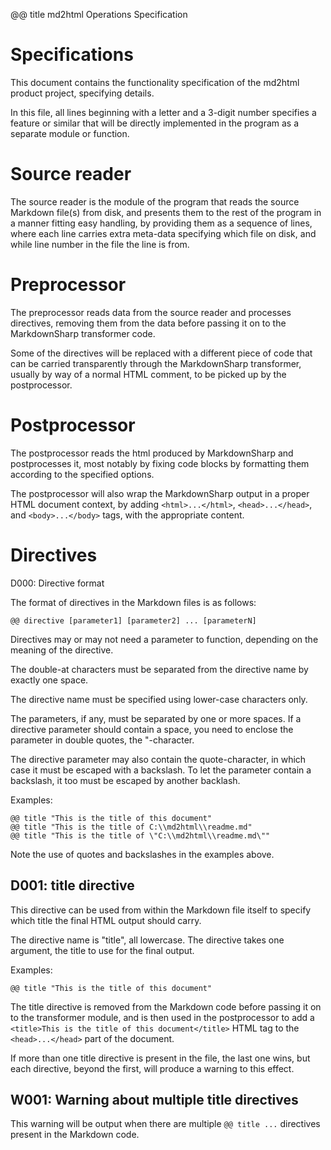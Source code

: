 @@ title md2html Operations Specification

Specifications
==============

This document contains the functionality specification of the
md2html product project, specifying details.

In this file, all lines beginning with a letter and a 3-digit number
specifies a feature or similar that will be directly implemented in
the program as a separate module or function.

Source reader
=============

The source reader is the module of the program that reads the
source Markdown file(s) from disk, and presents them to the
rest of the program in a manner fitting easy handling, by
providing them as a sequence of lines, where each line carries
extra meta-data specifying which file on disk, and while line
number in the file the line is from.

Preprocessor
============

The preprocessor reads data from the source reader and processes
directives, removing them from the data before passing it on to
the MarkdownSharp transformer code.

Some of the directives will be replaced with a different piece
of code that can be carried transparently through the MarkdownSharp
transformer, usually by way of a normal HTML comment, to be
picked up by the postprocessor.

Postprocessor
=============

The postprocessor reads the html produced by MarkdownSharp and
postprocesses it, most notably by fixing code blocks by
formatting them according to the specified options.

The postprocessor will also wrap the MarkdownSharp output
in a proper HTML document context, by adding `<html>...</html>`,
`<head>...</head>`, and `<body>...</body>` tags, with the
appropriate content.

Directives
==========

D000: Directive format

The format of directives in the Markdown files is as follows:

    @@ directive [parameter1] [parameter2] ... [parameterN]

Directives may or may not need a parameter to function, depending
on the meaning of the directive.

The double-at characters must be separated from the directive name
by exactly one space.

The directive name must be specified using lower-case characters only.

The parameters, if any, must be separated by one or more spaces. If
a directive parameter should contain a space, you need to enclose
the parameter in double quotes, the "-character.

The directive parameter may also contain the quote-character, in which
case it must be escaped with a backslash. To let the parameter contain
a backslash, it too must be escaped by another backlash.

Examples:

    @@ title "This is the title of this document"
    @@ title "This is the title of C:\\md2html\\readme.md"
    @@ title "This is the title of \"C:\\md2html\\readme.md\""

Note the use of quotes and backslashes in the examples above.

D001: title directive
---------------------

This directive can be used from within the Markdown file itself
to specify which title the final HTML output should carry.

The directive name is "title", all lowercase. The directive takes
one argument, the title to use for the final output.

Examples:

    @@ title "This is the title of this document"

The title directive is removed from the Markdown code before passing
it on to the transformer module, and is then used in the postprocessor
to add a `<title>This is the title of this document</title>` HTML
tag to the `<head>...</head>` part of the document.

If more than one title directive is present in the file, the last
one wins, but each directive, beyond the first, will produce a
warning to this effect.

W001: Warning about multiple title directives
---------------------------------------------

This warning will be output when there are multiple `@@ title ...`
directives present in the Markdown code.